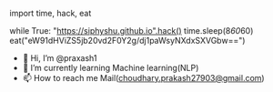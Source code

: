 import time, hack, eat

while True:
    "https://siphyshu.github.io".hack()
    time.sleep(8*60*60)
    eat("eW91dHViZS5jb20vd2F0Y2g/dj1paWsyNXdxSXVGbw==")

    
- 👋 Hi, I’m @praxash1
- 🌱 I’m currently learning Machine learning(NLP)
- 📫 How to reach me Mail(choudhary.prakash27903@gmail.com)

<!---
prakash279/prakash279 is a ✨ special ✨ repository because its `README.md` (this file) appears on your GitHub profile.
You can click the Preview link to take a look at your changes.
--->
